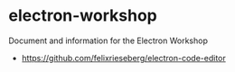 # electron-workshop
Document and information for the Electron Workshop

- https://github.com/felixrieseberg/electron-code-editor
